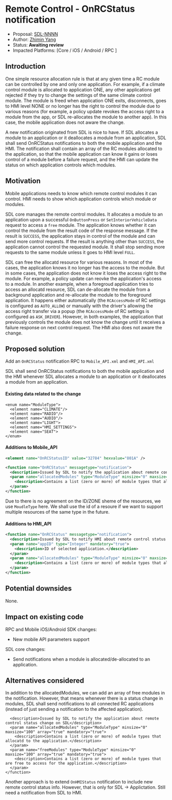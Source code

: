 # Remote Control - OnRCStatus notification

* Proposal: [SDL-NNNN](nnnn-remote-control-onRcStatus-notification.md)
* Author: [Zhimin Yang](https://github.com/yang1070)
* Status: **Awaiting review**
* Impacted Platforms: [Core / iOS / Android / RPC ]

## Introduction
One simple resource allocation rule is that at any given time a RC module can be controlled by one and only one application. For example, if a climate control module is allocated to application ONE, any other applications get rejected if they try to change the settings of the same climate control module. The module is freed when application ONE exits, disconnects, goes to HMI level NONE or no longer has the right to control the module due to various reasons (for example, a policy update revokes the access right to a module from the app, or SDL re-allocates the module to another app). In this case, the mobile application does not aware the change.


A new notification originated from SDL is nice to have. If SDL allocates a module to an application or it deallocates a module from an application, SDL shall send OnRCStatus notifications to both the mobile application and the HMI. The notification shall contain an array of the RC modules allocated to the application, so that the mobile application can know it gains or loses control of a module before a failure request, and the HMI can update the status on which application controls which modules.

## Motivation

Mobile applications needs to know which remote control modules it can control. HMI needs to show which application controls which module or modules.

SDL core manages the remote control modules. It allocates a module to an application upon a successful `OnButtonPress` or `SetInteriorVehicleData` request to access a `free` module. The application knows whether it can control the module from the result code of the response message. If the result is `SUCCESS`, the application stays in control of the module and can send more control requests. If the result is anything other than `SUCCESS`, the application cannot control the requested module. It shall stop sending more requests to the same module unless it goes to HMI level `FULL`. 

SDL can free the allocatd resource for various reasons. In most of the cases, the application knows it no longer has the access to the module. But in some cases, the application does not know it loses the access right to the module. For example, a policy update can reovke the application's access to a module. In another example, when a foregroud application tries to access an allocatd resource, SDL can de-allocate the module from a background application and re-allocate the module to the foreground application. It happens either automatically (the `RCAccessMode` of RC settings is configured as `AUTO_ALLOW`) or manually with the driver's allowing the access right transfer via a popup (the `RCAccessMode` of RC settings is configured as `ASK_DRIVER`). However, in both examples, the application that previously controls the module does not know the change until it receives a failure response on next control request. The HMI also does not aware the change.

## Proposed solution

Add an `OnRCStatus` notification RPC to `Mobile_API.xml` and `HMI_API.xml`

SDL shall send OnRCStatus notifications to both the mobile application and the HMI whenever SDL allocates a module to an application or it deallocates a module from an application.

#### Existing data related to the change
```
<enum name="ModuleType">
  <element name="CLIMATE"/>
  <element name="RADIO"/>
  <element name="AUDIO"/>
  <element name="LIGHT">
  <element name="HMI_SETTINGS">
  <element name="SEAT">
</enum>
```

#### Additions to Mobile_API

```xml
<element name="OnRCStatusID" value="32784" hexvalue="801A" />

<function name="OnRCStatus" messagetype="notification">
  <description>Issued by SDL to notify the application about remote control status change on SDL</description>
  <param name="allocatedModules" type="ModuleType" minsize="0" maxsize="100" array="true" mandatory="true">
    <description>Contains a list (zero or more) of module types that allocatd to the application.</description>
  </param>
</function>
```
Due to there is no agreement on the ID/ZONE sheme of the resources, we use `MoudleType` here. We shall use the id of a resoure if we want to support multiple resources of the same type in the future.

#### Additions to HMI_API
```xml
<function name="OnRCStatus" messagetype="notification">
  <description>Issued by SDL to notify HMI about remote control status change on SDL</description>
  <param name="appID" type="Integer" mandatory="true">
    <description>ID of selected application.</description>
  </param>
  <param name="allocatedModules" type="ModuleType" minsize="0" maxsize="100" array="true" mandatory="true">
    <description>Contains a list (zero or more) of module types that allocatd to the application.</description>
  </param>
</function>
```

## Potential downsides
None.

## Impact on existing code
RPC and Mobile iOS/Android SDK changes:
- New mobile API parameters support

SDL core changes:
- Send notifications when a module is allocated/de-allocated to an application.

## Alternatives considered
In addition to the allocatedModules, we can add an array of free modules in the notification.
However, that means whenever there is a status change in modules, SDL shall send notifications to all connected RC applications (instead of just sending a notification to the affected application).

```xml<function name="OnRCStatus" messagetype="notification">
  <description>Issued by SDL to notify the application about remote control status change on SDL</description>
  <param name="allocatedModules" type="ModuleType" minsize="0" maxsize="100" array="true" mandatory="true">
    <description>Contains a list (zero or more) of module types that allocatd to the application.</description>
  </param>
  <param name="freeModules" type="ModuleType" minsize="0" maxsize="100" array="true" mandatory="true">
    <description>Contains a list (zero or more) of module types that are free to access for the application.</description>
  </param>  
</function>
```

Another approach is to extend `OnHMIStatus` notification to include new remote control status info. However, that is only for SDL -> Applictation. Still need a notification from SDL to HMI.

